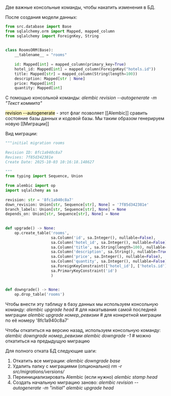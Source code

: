 Две важные консольные команды, чтобы накатить изменения в БД.

После создания модели данных:

```python
from src.database import Base  
from sqlalchemy.orm import Mapped, mapped_column  
from sqlalchemy import ForeignKey, String  
  
  
class RoomsORM(Base):  
    __tablename__ = "rooms"  
  
    id: Mapped[int] = mapped_column(primary_key=True)  
    hotel_id: Mapped[int] = mapped_column(ForeignKey("hotels.id"))  
    title: Mapped[str] = mapped_column(String(length=100))  
    description: Mapped[str | None]  
    price: Mapped[int]  
    quantity: Mapped[int]

```
С помощью консольной команды:
	*alembic revision --autogenerate -m "Текст коммита"*

<mark style="background: #FFF3A3A6;">revision --autogenerate</mark> - этот флаг позволяет [[Alembic]] сравить состояние базы данных и кодовой базы.
Мы таким образом генерируем новую [[Миграции]]

Вид миграции:
```python
"""initial migration rooms  
  
Revision ID: 8fc1a940c8a7  
Revises: 7f85d342381e  
Create Date: 2025-10-03 10:16:18.148627  
  
"""  
from typing import Sequence, Union  
  
from alembic import op  
import sqlalchemy as sa  
  
revision: str = '8fc1a940c8a7'  
down_revision: Union[str, Sequence[str], None] = '7f85d342381e'  
branch_labels: Union[str, Sequence[str], None] = None  
depends_on: Union[str, Sequence[str], None] = None  
  
  
def upgrade() -> None:  
    op.create_table('rooms',  
                    sa.Column('id', sa.Integer(), nullable=False),  
                    sa.Column('hotel_id', sa.Integer(), nullable=False),  
                    sa.Column('title', sa.String(length=100), nullable=False),  
                    sa.Column('description', sa.String(), nullable=True),  
                    sa.Column('price', sa.Integer(), nullable=False),  
                    sa.Column('quantity', sa.Integer(), nullable=False),  
                    sa.ForeignKeyConstraint(['hotel_id'], ['hotels.id'], ),  
                    sa.PrimaryKeyConstraint('id')  
                    )  
  
  
def downgrade() -> None:  
    op.drop_table('rooms')
```
Чтобы внести эту таблицу в базу данных мы используем консольную команду:
	*alembic upgrade head* # для накатывания самой последней миграции
	*alembic upgrade номер_ревизии* # для конкретной миграции по её номеру '8fc1a940c8a7'

Чтобы откатиться на версию назад, используем консольную команду:
	*alembic downgrade* *номер_ревизии* 
	*alembic downgrade -1* # можно откатиться на предыдущую миграцию

Для полного отката БД следующие шаги:

1. Откатить все миграции:
   *alembic downgrade base*
2. Удалить папку с миграциями (опционально)
   *rm -r src/migrations/versions/*
3. Переинициализировать Alembic (если нужно)
   *alembic stamp head*
4. Создать начальную миграцию заново:
   *alembic revision --autogenerate -m "initial"*
   *alembic upgrade head*
